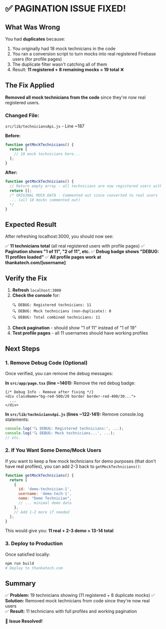 # ✅ PAGINATION ISSUE FIXED!

## What Was Wrong

You had **duplicates** because:
1. You originally had 18 mock technicians in the code
2. You ran a conversion script to turn mocks into real registered Firebase users (for profile pages)
3. The duplicate filter wasn't catching all of them
4. Result: **11 registered + 8 remaining mocks = 19 total** ❌

## The Fix Applied

**Removed all mock technicians from the code** since they're now real registered users.

### Changed File:
`src/lib/techniciansApi.js` - Line ~187

**Before:**
```javascript
function getMockTechnicians() {
  return [
    // 18 mock technicians here...
  ];
}
```

**After:**
```javascript
function getMockTechnicians() {
  // Return empty array - all technicians are now registered users with profiles
  return [];
  /* ORIGINAL MOCK DATA - Commented out since converted to real users
  ... (all 18 mocks commented out)
  */
}
```

## Expected Result

After refreshing localhost:3000, you should now see:

✅ **11 technicians total** (all real registered users with profile pages)
✅ **Pagination shows "1 of 11", "2 of 11", etc.**
✅ **Debug badge shows "DEBUG: 11 profiles loaded"**
✅ **All profile pages work at thankatech.com/[username]**

## Verify the Fix

1. **Refresh** `localhost:3000`
2. **Check the console** for:
   ```
   🔍 DEBUG: Registered technicians: 11
   🔍 DEBUG: Mock technicians (non-duplicate): 0
   🔍 DEBUG: Total combined technicians: 11
   ```
3. **Check pagination** - should show "1 of 11" instead of "1 of 19"
4. **Test profile pages** - all 11 usernames should have working profiles

## Next Steps

### 1. Remove Debug Code (Optional)

Once verified, you can remove the debug messages:

**In `src/app/page.tsx` (line ~1401):**
Remove the red debug badge:
```tsx
{/* Debug Info - Remove after fixing */}
<div className="bg-red-500/20 border border-red-400/30...">
  ...
</div>
```

**In `src/lib/techniciansApi.js` (lines ~122-141):**
Remove console.log statements:
```javascript
console.log('🔍 DEBUG: Registered technicians:', ...);
console.log('🔍 DEBUG: Mock technicians...', ...);
// etc.
```

### 2. If You Want Some Demo/Mock Users

If you want to keep a few mock technicians for demo purposes (that don't have real profiles), you can add 2-3 back to `getMockTechnicians()`:

```javascript
function getMockTechnicians() {
  return [
    {
      id: 'demo-technician-1',
      username: 'demo-tech-1',
      name: "Demo Technician",
      // ... minimal demo data
    },
    // Add 1-2 more if needed
  ];
}
```

This would give you: **11 real + 2-3 demo = 13-14 total**

### 3. Deploy to Production

Once satisfied locally:
```bash
npm run build
# Deploy to thankatech.com
```

## Summary

✅ **Problem:** 19 technicians showing (11 registered + 8 duplicate mocks)
✅ **Solution:** Removed mock technicians from code since they're now real users  
✅ **Result:** 11 technicians with full profiles and working pagination

🎉 **Issue Resolved!**
